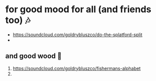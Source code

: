 #  for good mood for all (and friends too)  🎶 
- https://soundcloud.com/goldrybluszco/do-the-splatford-split
- 

##  and good wood  🌲 
1. https://soundcloud.com/goldrybluszco/fishermans-alphabet
2. 

